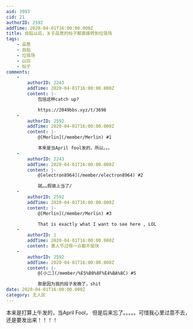 ```yaml
---
aid: 3993
cid: 21
authorID: 2592
addTime: 2020-04-01T16:00:00.000Z
title: 自贴以后，关于品葱的帖子都直接转到垃圾场
tags:
    - 品葱
    - 自贴
    - 垃圾场
    - 以后
    - 帖子
comments:
    -
        authorID: 2243
        addTime: 2020-04-01T16:00:00.000Z
        content: |-
            包括这种catch up?

            https://2049bbs.xyz/t/3698
    -
        authorID: 2592
        addTime: 2020-04-01T16:00:00.000Z
        content: |-
            @[Merlin](/member/Merlin) #1

            本来是当April fool发的，所以。。。
    -
        authorID: 2243
        addTime: 2020-04-01T16:00:00.000Z
        content: |-
            @[electron8964](/member/electron8964) #2

            就……假装上当了/
    -
        authorID: 2592
        addTime: 2020-04-01T16:00:00.000Z
        content: |-
            @[Merlin](/member/Merlin) #3

            That is exactly what I want to see here , LOL
    -
        authorID: 1
        addTime: 2020-04-01T16:00:00.000Z
        content: 愚人节过得一点都不愉快
    -
        authorID: 2592
        addTime: 2020-04-01T16:00:00.000Z
        content: |-
            @[小二](/member/%E5%B0%8F%E4%BA%8C) #5

            那是因为我的段子发晚了，shit
date: 2020-04-01T16:00:00.000Z
category: 无人区
---
```


本来是打算上午发的，当April Fool， 但是后来忘了。。。。。可惜我心里过意不去，还是要发出来！！！！
